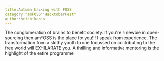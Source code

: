 ```yaml
---
title:Autumn hacking with FOSS
category:"amFOSS""HacktoberFest"
author:hrishikeshp
---
```


The conglomeration of brains to benefit society. If you're a newbie in open-sourcing then amFOSS is the place for you!!!
I speak from experience. The transformation from a slothy youth to one focussed on contributing to the free world will
EXHILARATE you. A thrilling and informative mentoring is the highlight of the entire programme
